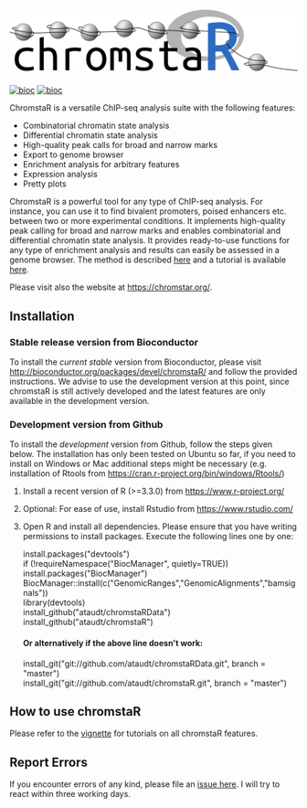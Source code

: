 ![chromstaR](chromstaR_logo.png)
================================
[![bioc](http://www.bioconductor.org/shields/downloads/chromstaR.svg)](https://bioconductor.org/packages/stats/bioc/chromstaR/) 
[![bioc](http://www.bioconductor.org/shields/years-in-bioc/chromstaR.svg)](http://bioconductor.org/packages/devel/bioc/html/chromstaR.html)

ChromstaR is a versatile ChIP-seq analysis suite with the following features:

* Combinatorial chromatin state analysis
* Differential chromatin state analysis
* High-quality peak calls for broad and narrow marks
* Export to genome browser
* Enrichment analysis for arbitrary features
* Expression analysis
* Pretty plots

ChromstaR is a powerful tool for any type of ChIP-seq analysis. For instance, you can use it to find bivalent promoters, poised enhancers etc. between two or more experimental conditions. It implements high-quality peak calling for broad and narrow marks and enables combinatorial and differential chromatin state analysis. It provides ready-to-use functions for any type of enrichment analysis and results can easily be assessed in a genome browser. The method is described [here](http://biorxiv.org/content/early/2016/02/04/038612) and a tutorial is available [here](https://github.com/ataudt/chromstaR/blob/master/vignettes/chromstaR.pdf).

Please visit also the website at https://chromstar.org/.

Installation
------------

### Stable release version from Bioconductor
To install the *current stable* version from Bioconductor, please visit http://bioconductor.org/packages/devel/chromstaR/ and follow the provided instructions. We advise to use the development version at this point, since chromstaR is still actively developed and the latest features are only available in the development version.

### Development version from Github
To install the *development* version from Github, follow the steps given below. The installation has only been tested on Ubuntu so far, if you need to install on Windows or Mac additional steps might be necessary (e.g. installation of Rtools from https://cran.r-project.org/bin/windows/Rtools/)

1. Install a recent version of R (>=3.3.0) from https://www.r-project.org/
2. Optional: For ease of use, install Rstudio from https://www.rstudio.com/
3. Open R and install all dependencies. Please ensure that you have writing permissions to install packages. Execute the following lines one by one:

   install.packages("devtools")  
	 if (!requireNamespace("BiocManager", quietly=TRUE))
    	 install.packages("BiocManager")
	 BiocManager::install(c("GenomicRanges","GenomicAlignments","bamsignals"))  
	 library(devtools)  
	 install_github("ataudt/chromstaRData")  
	 install_github("ataudt/chromstaR")  
	 #### Or alternatively if the above line doesn't work:  
	 install_git("git://github.com/ataudt/chromstaRData.git", branch = "master")  
	 install_git("git://github.com/ataudt/chromstaR.git", branch = "master")

How to use chromstaR
--------------------

Please refer to the [vignette](https://github.com/ataudt/chromstaR/blob/master/vignettes/chromstaR.pdf) for tutorials on all chromstaR features.

Report Errors
-------------

If you encounter errors of any kind, please file an [issue here](https://github.com/ataudt/chromstaR/issues/new). I will try to react within three working days.

